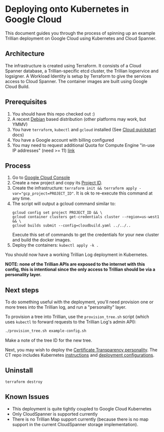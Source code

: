 # Deploying onto Kubernetes in Google Cloud

This document guides you through the process of spinning up an example Trillian
deployment on Google Cloud using Kubernetes and Cloud Spanner.

## Architecture

The infrastructure is created using Terraform. It consists of a Cloud Spanner
database, a Trillian-specific etcd cluster, the Trillian logservice and
logsigner. A Workload Identity is setup by Terraform to give the services access
to Cloud Spanner. The container images are built using Google Cloud Build.

## Prerequisites

1. You should have this repo checked out :)
1. A recent [Debian](https://debian.org) based distribution (other platforms
   may work, but YMMV)
1. You have `terraform`, `kubectl` and `gcloud` installed (See
   [Cloud quickstart](https://cloud.google.com/kubernetes-engine/docs/quickstart)
   docs)
1. You have a Google account with billing configured
1. You may need to request additional Quota for Compute Engine "in-use IP addresses" (need >= 11)
[link](https://console.cloud.google.com/iam-admin/quotas?service=compute.googleapis.com&metric=In-use%20IP%20addresses)


## Process

1. Go to [Google Cloud Console](https://console.cloud.google.com)
1. Create a new project and copy its [Project
   ID](https://cloud.google.com/resource-manager/docs/creating-managing-projects#identifying_projects).
1. Create the infrastructure: `terraform init && terraform apply -var="gcp_project=PROJECT_ID"`.
   It is ok to re-execute this command at any time.
1. The script will output a gcloud command similar to:
   ```shell
   gcloud config set project PROJECT_ID && \
   gcloud container clusters get-credentials cluster --region=us-west1 && \
   gcloud builds submit --config=cloudbuild.yaml ../../..
   ```
   Execute this set of commands to get the credentials for your new cluster and build
   the docker images.
1. Deploy the containers: `kubectl apply -k .`

You should now have a working Trillian Log deployment in Kubernetes.

**NOTE: none of the Trillian APIs are exposed to the internet with this config,
this is intentional since the only access to Trillian should be via a
personality layer.**

## Next steps

To do something useful with the deployment, you'll need provision one or more
trees into the Trillian log, and run a "personality" layer.

To provision a tree into Trillian, use the `provision_tree.sh` script (which
uses `kubectl` to forward requests to the Trillian Log's admin API):

```bash
./provision_tree.sh example-config.sh
```

Make a note of the tree ID for the new tree.

Next, you may wish to deploy the
[Certificate Transparency personality](https://github.com/google/certificate-transparency-go/tree/master/trillian).
The CT repo includes Kubernetes
[instructions](https://github.com/google/certificate-transparency-go/tree/master/trillian/examples/deployment/kubernetes/README.md)
and
[deployment configurations](https://github.com/google/certificate-transparency-go/tree/master/trillian/examples/deployment/kubernetes/).

## Uninstall

`terraform destroy`

## Known Issues

- This deployment is quite tightly coupled to Google Cloud Kubernetes
- Only CloudSpanner is supported currently
- There is no Trillian Map support currently (because there is no map support
  in the current CloudSpanner storage implementation).
